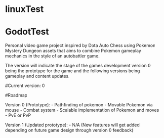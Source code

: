 # linuxTest

# GodotTest

Personal video game project inspired by Dota Auto Chess using Pokemon Mystery Dungeon assets that aims to combine Pokemon gameplay mechanics in the style of an autobattler game.

The version will indicate the stage of the games development version 0 being the prototype for the game and the following versions being gameplay and content updates.

#Current version: 0

#Roadmap

Version 0 (Prototype):
    - Pathfinding of pokemon
    - Movable Pokemon via mouse
    - Combat system
    - Scalable implementation of Pokemon and moves
    - PvE or PvP

Version 1 (Updated prototype):
    - N/A (New features will get added depending on future game design through
    version 0 feedback)
